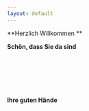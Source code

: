 ```yaml
---
layout: default
---
```


**Herzlich Willkommen **

**Schön, dass Sie da sind**

&nbsp;

&nbsp;

&nbsp;

**Ihre guten H&auml;nde**